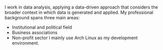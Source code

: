 I work in data analysis, applying a data-driven approach that considers the broader context in which data is generated and applied.
My professional background spans three main areas:
- Institutional and political field
- Business associations
- Non-profit sector
I mainly use Arch Linux as my development environment.
